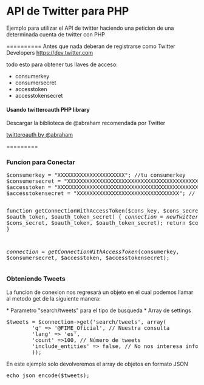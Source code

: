 API de Twitter para PHP
==========

Ejemplo para utilizar el API de twitter haciendo una peticion de una determinada cuenta de twitter con PHP 

==========
Antes que nada deberan de registrarse como Twitter Developers 
https://dev.twitter.com

todo esto para obtener tus llaves de acceso:
* consumerkey
* consumersecret
* accesstoken
* accesstokensecret


<h4>Usando twitteroauth PHP library</h4>

<p>Descargar la biblioteca de  @abraham recomendada por Twitter</p>
<a href="https://dev.twitter.com/overview/api/twitter-libraries">twitteroauth by @abraham</a>

=========
<h3>Funcion para Conectar</h3>
<pre>
$consumerkey = "XXXXXXXXXXXXXXXXXXXXX"; //tu consumerkey
$consumersecret = "XXXXXXXXXXXXXXXXXXXXXXXXXXXXXXXXXXXXXXXXX"; //tu consumersecretkey
$accesstoken = "XXXXXXXXXXXXXXXXXXXXXXXXXXXXXXXXXXXXXXXXXXXXXX"; // tu access token
$accesstokensecret = "XXXXXXXXXXXXXXXXXXXXXXXXXXXXXXXX"; // tu access token secret


function getConnectionWithAccessToken($cons_key, $cons_secret, $oauth_token, $oauth_token_secret) {
  $connection = new TwitterOAuth($cons_key, $cons_secret, $oauth_token, $oauth_token_secret);
  return $connection;
}
  
$connection = getConnectionWithAccessToken($consumerkey, $consumersecret, $accesstoken, $accesstokensecret);
</pre>


<h3>Obteniendo Tweets</h3>

<p>La funcion de conexion nos regresará un objeto en el cual podemos llamar al metodo get de la siguiente manera:</p>
* Parametro "search/tweets" para el tipo de busqueda
* Array de settings 

<pre>
$tweets = $connection->get('search/tweets', array(
		'q' => '@FIME_Oficial', // Nuestra consulta
		'lang' => 'es', 
		'count' =>100, // Número de tweets
		'include_entities' => false, // No nos interesa información adicional
		));
</pre>

<p>En este ejemplo solo devolveremos el array de objetos en formato JSON</p>
<pre>
echo json_encode($tweets);
</pre>
